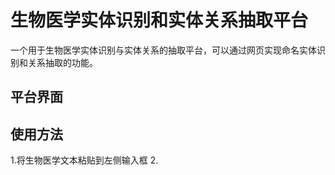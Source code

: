 # 生物医学实体识别和实体关系抽取平台
一个用于生物医学实体识别与实体关系的抽取平台，可以通过网页实现命名实体识别和关系抽取的功能。

## 平台界面

## 使用方法
1.将生物医学文本粘贴到左侧输入框
2.
